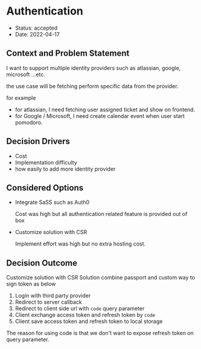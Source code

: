 # Authentication

- Status: accepted
- Date: 2022-04-17

## Context and Problem Statement

I want to support multiple identity providers
such as atlassian, google, microsoft ...etc.

the use case will be fetching perform specific data from the provider.

for example

- for atlassian, I need fetching user assigned ticket and show on frontend.
- for Google / Microsoft, I need create calendar event when user start pomodoro.

## Decision Drivers <!-- optional -->

- Cost
- Implementation difficulty
- how easily to add more identity provider

## Considered Options

- Integrate SaSS such as Auth0

  Cost was high but all authentication
  related feature is provided out of box

- Customize solution with CSR

  Implement effort was high but no extra
  hosting cost.

## Decision Outcome

Customize solution with CSR
Solution combine passport and custom way
to sign token as below

1. Login with third party provider
2. Redirect to server callback
3. Redirect to client side url with `code` query parameter
4. Client exchange access token and refresh token by `code`
5. Client save access token and refresh token to local storage

The reason for using code is that
we don't want to expose refresh token on query parameter.
